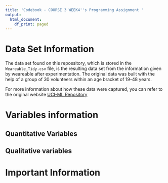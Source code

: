 ```yaml
---
title: 'Codebook - COURSE 3 WEEK4''s Programming Assignment '
output:
  html_document:
    df_print: paged
---
```


# Data Set Information
The data set found on this repossitory, which is stored in the `Weareable_Tidy.csv` file, is the resulting data set from the information given by weareable after experimentation. The original data was built with the help of a group of 30 volunteers within an age bracket of 19-48 years.

For more information about how these data were captured, you can refer to the original website [UCI-ML Repository](http://archive.ics.uci.edu/ml/datasets/Human+Activity+Recognition+Using+Smartphones)


# Variables information

## Quantitative Variables

## Qualitative variables


# Important Information
